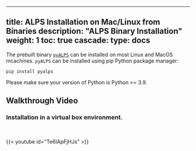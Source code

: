 
---
title: ALPS Installation on Mac/Linux from Binaries
description: "ALPS Binary Installation"
weight: 1
toc: true
cascade:
    type: docs
---

The prebuilt binary [`pyALPS`](https://pypi.org/project/pyalps/) can be installed on most Linux and MacOS mcachines. `pyALPS` can be installed using pip Python package manager:

    pip install pyalps

Please make sure your version of Python is Python >= 3.9.

## Walkthrough Video

### Installation in a virtual box environment.
<br>

{{< youtube id="Te6IApFjHJs" >}}

